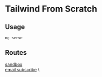 # Tailwind From Scratch

## Usage

```shell
ng serve
```

## Routes

[sandbox](http://localhost:4200/email-subscribe) \
[email subscribe](http://localhost:4200/email-subscribe) \

